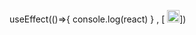 useEffect(()=>{
 console.log(react)
 }
 , [ <img src="https://cdn.jsdelivr.net/gh/devicons/devicon/icons/react/react-original.svg" alt="React Logo" height="20" />])
 
